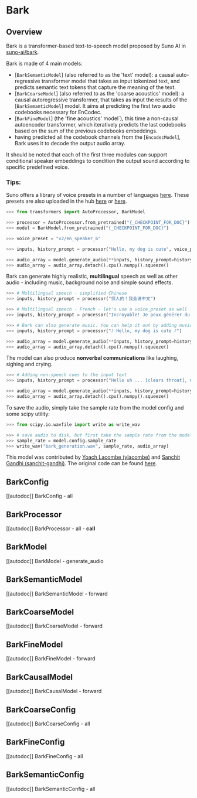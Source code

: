 <!--Copyright 2023 The HuggingFace Team. All rights reserved.

Licensed under the Apache License, Version 2.0 (the "License"); you may not use this file except in compliance with
the License. You may obtain a copy of the License at

http://www.apache.org/licenses/LICENSE-2.0

Unless required by applicable law or agreed to in writing, software distributed under the License is distributed on
an "AS IS" BASIS, WITHOUT WARRANTIES OR CONDITIONS OF ANY KIND, either express or implied. See the License for the
specific language governing permissions and limitations under the License.
-->

# Bark

## Overview

Bark is a transformer-based text-to-speech model proposed by Suno AI in [suno-ai/bark](https://github.com/suno-ai/bark). 


Bark is made of 4 main models:

- [`BarkSemanticModel`] (also referred to as the 'text' model): a causal auto-regressive transformer model that takes as input tokenized text, and predicts semantic text tokens that capture the meaning of the text.
- [`BarkCoarseModel`] (also referred to as the 'coarse acoustics' model): a causal autoregressive transformer, that takes as input the results of the [`BarkSemanticModel`] model. It aims at predicting the first two audio codebooks necessary for EnCodec.
- [`BarkFineModel`] (the 'fine acoustics' model`), this time a non-causal autoencoder transformer, which iteratively predicts the last codebooks based on the sum of the previous codebooks embeddings.
- having predicted all the codebook channels from the [`EncodecModel`], Bark uses it to decode the output audio array.

It should be noted that each of the first three modules can support conditional speaker embeddings to condition the output sound according to specific predefined voice.


### Tips:

Suno offers a library of voice presets in a number of languages [here](https://suno-ai.notion.site/8b8e8749ed514b0cbf3f699013548683?v=bc67cff786b04b50b3ceb756fd05f68c).
These presets are also uploaded in the hub [here](https://huggingface.co/ylacombe/bark-small/tree/main/speaker_embeddings) or [here](https://huggingface.co/ylacombe/bark-large/tree/main/speaker_embeddings).

```python
>>> from transformers import AutoProcessor, BarkModel

>>> processor = AutoProcessor.from_pretrained("{_CHECKPOINT_FOR_DOC}")
>>> model = BarkModel.from_pretrained("{_CHECKPOINT_FOR_DOC}")

>>> voice_preset = "v2/en_speaker_6"

>>> inputs, history_prompt = processor("Hello, my dog is cute", voice_preset=voice_preset)

>>> audio_array = model.generate_audio(**inputs, history_prompt=history_prompt)
>>> audio_array = audio_array.detach().cpu().numpy().squeeze()
```

Bark can generate highly realistic, **multilingual** speech as well as other audio - including music, background noise and simple sound effects. 

```python
>>> # Multilingual speech - simplified Chinese
>>> inputs, history_prompt = processor("惊人的！我会说中文")

>>> # Multilingual speech - French - let's use a voice_preset as well
>>> inputs, history_prompt = processor("Incroyable! Je peux générer du son.", voice_preset="fr_speaker_5")

>>> # Bark can also generate music. You can help it out by adding music notes around your lyrics.
>>> inputs, history_prompt = processor("♪ Hello, my dog is cute ♪")

>>> audio_array = model.generate_audio(**inputs, history_prompt=history_prompt)
>>> audio_array = audio_array.detach().cpu().numpy().squeeze()
```

The model can also produce **nonverbal communications** like laughing, sighing and crying.


```python
>>> # Adding non-speech cues to the input text
>>> inputs, history_prompt = processor("Hello uh ... [clears throat], my dog is cute [laughter]")

>>> audio_array = model.generate_audio(**inputs, history_prompt=history_prompt)
>>> audio_array = audio_array.detach().cpu().numpy().squeeze()
```

To save the audio, simply take the sample rate from the model config and some scipy utility:

```python
>>> from scipy.io.wavfile import write as write_wav

>>> # save audio to disk, but first take the sample rate from the model config
>>> sample_rate = model.config.sample_rate
>>> write_wav("bark_generation.wav", sample_rate, audio_array)
```


This model was contributed by [Yoach Lacombe (ylacombe)](https://huggingface.co/ylacombe) and [Sanchit Gandhi (sanchit-gandhi)](https://github.com/sanchit-gandhi).
The original code can be found [here](https://github.com/suno-ai/bark).


## BarkConfig

[[autodoc]] BarkConfig
    - all

## BarkProcessor

[[autodoc]] BarkProcessor
    - all
    - __call__

## BarkModel

[[autodoc]] BarkModel
    - generate_audio

## BarkSemanticModel

[[autodoc]] BarkSemanticModel
    - forward

## BarkCoarseModel

[[autodoc]] BarkCoarseModel
    - forward

## BarkFineModel

[[autodoc]] BarkFineModel
    - forward

## BarkCausalModel

[[autodoc]] BarkCausalModel
    - forward

## BarkCoarseConfig

[[autodoc]] BarkCoarseConfig
    - all

## BarkFineConfig

[[autodoc]] BarkFineConfig
    - all

## BarkSemanticConfig

[[autodoc]] BarkSemanticConfig
    - all

